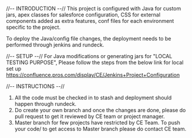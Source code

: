 //-- INTRODUCTION --// This project is configured with Java for custom jars, apex classes for salesforce configuration, CSS for external components added as extra features,
conf files for each environment specific to the project. 

To deploy the Java/config file changes, the deployment needs to be performed through jenkins and rundeck.


//-- SETUP --//
 For Java modifications or generating jars for "LOCAL TESTING PURPOSE", Please follow the steps from the below link for local set up
	https://confluence.pros.com/display/CE/Jenkins+Project+Configuration

	
//-- INSTRUCTIONS --//
1) All the code must be checked in to stash and deployment should happen through rundeck.
2) Do create your own branch and once the changes are done, please do pull request to get it reviewed by CE team or project manager.
3) Master branch for few projects have restricted by CE Team. To push your code/ to get access to Master branch please do contact CE team.
   